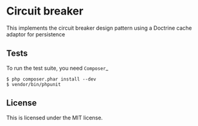 Circuit breaker
===============

This implements the circuit breaker design pattern using a Doctrine cache adaptor for persistence


Tests
-----

To run the test suite, you need `Composer`_

    $ php composer.phar install --dev
    $ vendor/bin/phpunit


License
-------

This is licensed under the MIT license.
